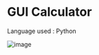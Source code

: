 # GUI Calculator

Language used : Python

![image](https://github.com/vaish-0316/GUI_Calculator/assets/135457846/770301ea-2e30-45fb-b09f-66eebcf68996)
